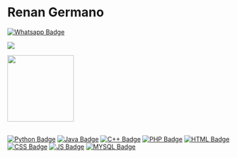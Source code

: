 # Renan Germano
[![Whatsapp Badge](https://img.shields.io/badge/WhatsApp-25D366?style=for-the-badge&logo=whatsapp&logoColor=white)](https://api.whatsapp.com/send?phone=5521968474254)

<a target="_blank" rel="noopener noreferrer nofollow" href="https://camo.githubusercontent.com/a80d00f23720d0bc9f55481cfcd77ab79e141606829cf16ec43f8cacc7741e46/68747470733a2f2f696d672e736869656c64732e696f2f62616467652f4c696e6b6564496e2d3030373742353f7374796c653d666f722d7468652d6261646765266c6f676f3d6c696e6b6564696e266c6f676f436f6c6f723d7768697465"><img src="https://camo.githubusercontent.com/a80d00f23720d0bc9f55481cfcd77ab79e141606829cf16ec43f8cacc7741e46/68747470733a2f2f696d672e736869656c64732e696f2f62616467652f4c696e6b6564496e2d3030373742353f7374796c653d666f722d7468652d6261646765266c6f676f3d6c696e6b6564696e266c6f676f436f6c6f723d7768697465" data-canonical-src="https://img.shields.io/badge/LinkedIn-0077B5?style=for-the-badge&amp;logo=linkedin&amp;logoColor=white" style="max-width: 100%;"></a>

<div>
    <img align="center" height="150px" src="https://github-readme-stats.vercel.app/api?username=renangfs&show_icons=true&theme=merko" />
</div><br>

[![Python Badge](https://img.shields.io/badge/Python-3776AB?style=for-the-badge&logo=python&logoColor=white)](https://github.com/renangfs)
[![Java Badge](https://img.shields.io/badge/Java-ED8B00?style=for-the-badge&logo=java&logoColor=white)](https://github.com/renangfs)
[![C++ Badge](https://img.shields.io/badge/C%2B%2B-00599C?style=for-the-badge&logo=c%2B%2B&logoColor=white)](https://github.com/renangfs)
[![PHP Badge](https://img.shields.io/badge/PHP-777BB4?style=for-the-badge&logo=php&logoColor=white)](https://github.com/renangfs)
[![HTML Badge](https://img.shields.io/badge/HTML5-E34F26?style=for-the-badge&logo=html5&logoColor=white)](https://github.com/renangfs)
[![CSS Badge](https://img.shields.io/badge/CSS-239120?&style=for-the-badge&logo=css3&logoColor=white)](https://github.com/renangfs)
[![JS Badge](https://img.shields.io/badge/JavaScript-F7DF1E?style=for-the-badge&logo=javascript&logoColor=black)](https://github.com/renangfs)
[![MYSQL  Badge](https://img.shields.io/badge/MySQL-00000F?style=for-the-badge&logo=mysql&logoColor=white)](https://github.com/renangfs)

